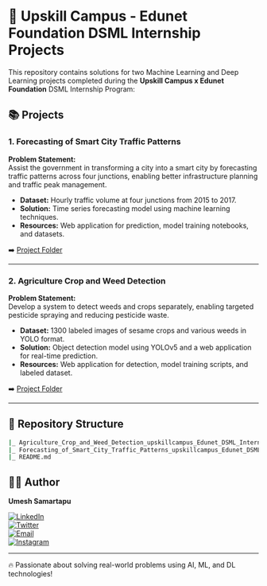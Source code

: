 
# 🚀 Upskill Campus - Edunet Foundation DSML Internship Projects

This repository contains solutions for two Machine Learning and Deep Learning projects completed during the **Upskill Campus x Edunet Foundation** DSML Internship Program:

## 📚 Projects

### 1. Forecasting of Smart City Traffic Patterns
**Problem Statement:**  
Assist the government in transforming a city into a smart city by forecasting traffic patterns across four junctions, enabling better infrastructure planning and traffic peak management.

- **Dataset:** Hourly traffic volume at four junctions from 2015 to 2017.
- **Solution:** Time series forecasting model using machine learning techniques.
- **Resources:** Web application for prediction, model training notebooks, and datasets.

➡️ [Project Folder](./Forecasting_of_Smart_City_Traffic_Patterns_upskillcampus_Edunet_DSML_Internship)

---

### 2. Agriculture Crop and Weed Detection
**Problem Statement:**  
Develop a system to detect weeds and crops separately, enabling targeted pesticide spraying and reducing pesticide waste.

- **Dataset:** 1300 labeled images of sesame crops and various weeds in YOLO format.
- **Solution:** Object detection model using YOLOv5 and a web application for real-time prediction.
- **Resources:** Web application for detection, model training scripts, and labeled dataset.

➡️ [Project Folder](./Agriculture_Crop_and_Weed_Detection_upskillcampus_Edunet_DSML_Internship)

---

## 📁 Repository Structure
```bash
|_ Agriculture_Crop_and_Weed_Detection_upskillcampus_Edunet_DSML_Internship/
|_ Forecasting_of_Smart_City_Traffic_Patterns_upskillcampus_Edunet_DSML_Internship/
|_ README.md
```

## 👨‍💻 Author

**Umesh Samartapu**  

[![LinkedIn](https://img.shields.io/badge/-LinkedIn-0077B5?style=flat-square&logo=linkedin&logoColor=white)](https://www.linkedin.com/in/umeshsamartapu/)  
[![Twitter](https://img.shields.io/badge/-Twitter-1DA1F2?style=flat-square&logo=twitter&logoColor=white)](https://x.com/umeshsamartapu)  
[![Email](https://img.shields.io/badge/-Email-D14836?style=flat-square&logo=gmail&logoColor=white)](mailto:umeshsamartapu@gmail.com)  
[![Instagram](https://img.shields.io/badge/-Instagram-E4405F?style=flat-square&logo=instagram&logoColor=white)](https://www.instagram.com/umeshsamartapu/)  

---

🔥 Passionate about solving real-world problems using AI, ML, and DL technologies!
